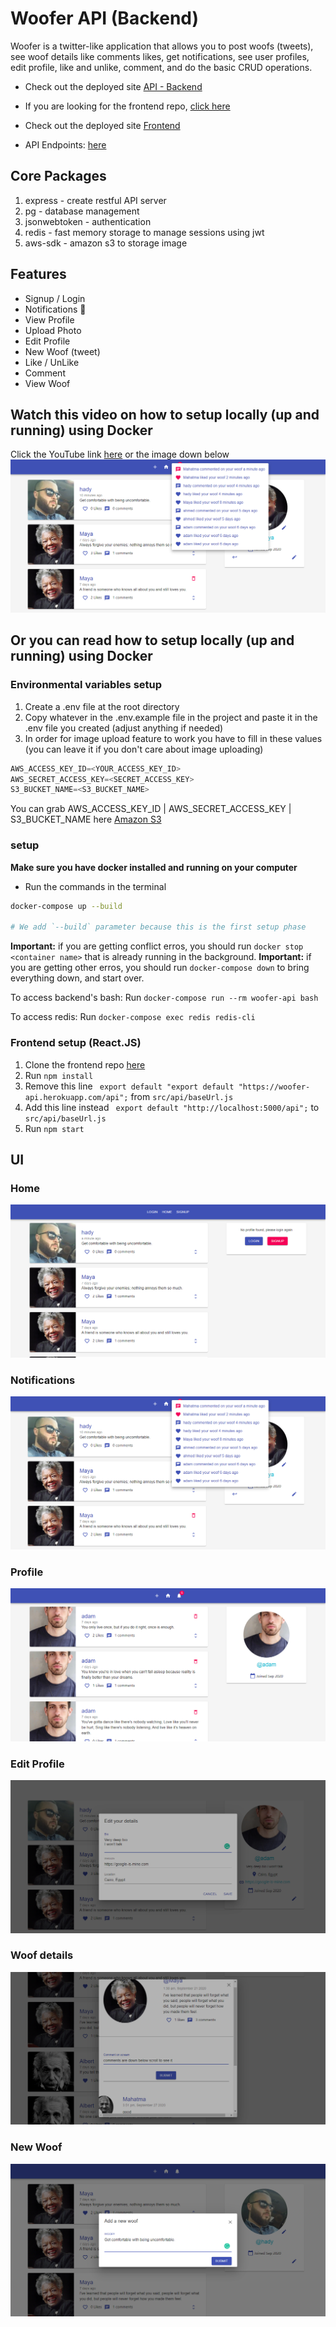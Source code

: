 # Woofer API (Backend)

Woofer is a twitter-like application that allows you to post woofs (tweets), see woof details like comments likes, get notifications, see user profiles, edit profile, like and unlike, comment, and do the basic CRUD operations.

- Check out the deployed site [API - Backend](https://woofer-api.herokuapp.com/)

- If you are looking for the frontend repo, [click here](https://github.com/silvertechguy/woofer)

- Check out the deployed site [Frontend](https://woofer-official.herokuapp.com/)

- API Endpoints: [here](https://github.com/silvertechguy/woofer-api/blob/master/api-spec.md)

## Core Packages

1. express - create restful API server
2. pg - database management
3. jsonwebtoken - authentication
4. redis - fast memory storage to manage sessions using jwt
5. aws-sdk - amazon s3 to storage image

## Features

- Signup / Login
- Notifications 🔔
- View Profile
- Upload Photo
- Edit Profile
- New Woof (tweet)
- Like / UnLike
- Comment
- View Woof

## Watch this video on how to setup locally (up and running) using Docker

Click the YouTube link [here](https://www.youtube.com/watch?v=67pjjO0BddY) or the image down below
[![New Woof](screenshots/notifications.png)](https://www.youtube.com/watch?v=67pjjO0BddY "Woofer API Backend Setup")

## Or you can read how to setup locally (up and running) using Docker

### Environmental variables setup

1. Create a .env file at the root directory
2. Copy whatever in the .env.example file in the project and paste it in the .env file you created (adjust anything if needed)
3. In order for image upload feature to work you have to fill in these values (you can leave it if you don't care about image uploading)

```javascript
AWS_ACCESS_KEY_ID=<YOUR_ACCESS_KEY_ID>
AWS_SECRET_ACCESS_KEY=<SECRET_ACCESS_KEY>
S3_BUCKET_NAME=<S3_BUCKET_NAME>
```

You can grab AWS_ACCESS_KEY_ID | AWS_SECRET_ACCESS_KEY | S3_BUCKET_NAME here [Amazon S3](https://aws.amazon.com/s3)

### setup

**Make sure you have docker installed and running on your computer**

- Run the commands in the terminal

```bash
docker-compose up --build

# We add `--build` parameter because this is the first setup phase
```

**Important:** if you are getting conflict erros, you should run `docker stop <container name>` that is already running in the background.
**Important:** if you are getting other erros, you should run `docker-compose down` to bring everything down, and start over.

To access backend's bash:
Run `docker-compose run --rm woofer-api bash`

To access redis:
Run `docker-compose exec redis redis-cli`

### Frontend setup (React.JS)

1. Clone the frontend repo [here](https://github.com/silvertechguy/woofer)
2. Run `npm install`
3. Remove this line ` export default "export default "https://woofer-api.herokuapp.com/api";` from `src/api/baseUrl.js`
4. Add this line instead ` export default "http://localhost:5000/api";` to `src/api/baseUrl.js`
5. Run `npm start`

## UI

### Home

![Home](screenshots/home.png)

### Notifications

![Notifications](screenshots/notifications.png)

### Profile

![Profile](screenshots/profile.png)

### Edit Profile

![Edit Profile](screenshots/edit-profile.png)

### Woof details

![Woof](screenshots/view_profile.png)

### New Woof

![New Woof](screenshots/new_woof.png)
